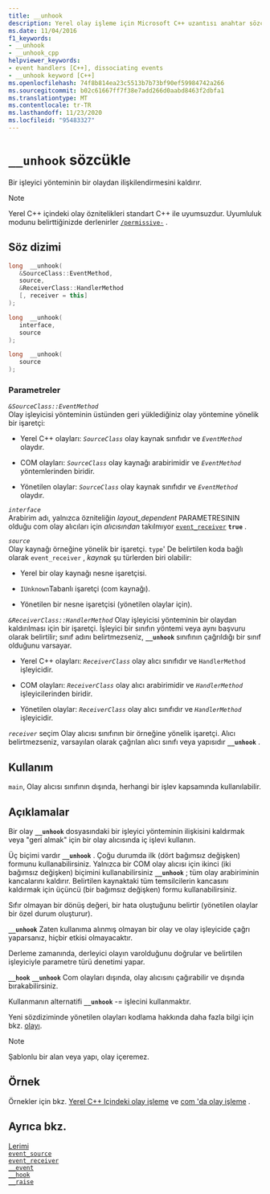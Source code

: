 ```yaml
---
title: __unhook
description: Yerel olay işleme için Microsoft C++ uzantısı anahtar sözcüğünü nasıl kullanacağınızı öğrenin `__unhook` .
ms.date: 11/04/2016
f1_keywords:
- __unhook
- __unhook_cpp
helpviewer_keywords:
- event handlers [C++], dissociating events
- __unhook keyword [C++]
ms.openlocfilehash: 74f8b814ea23c5513b7b73bf90ef59984742a266
ms.sourcegitcommit: b02c61667ff7f38e7add266d0aabd8463f2dbfa1
ms.translationtype: MT
ms.contentlocale: tr-TR
ms.lasthandoff: 11/23/2020
ms.locfileid: "95483327"
---
```

# <a name="__unhook-keyword"></a>`__unhook` sözcükle

Bir işleyici yönteminin bir olaydan ilişkilendirmesini kaldırır.

> [!NOTE]
> Yerel C++ içindeki olay öznitelikleri standart C++ ile uyumsuzdur. Uyumluluk modunu belirttiğinizde derlenirler [`/permissive-`](../build/reference/permissive-standards-conformance.md) .

## <a name="syntax"></a>Söz dizimi

```cpp
long  __unhook(
   &SourceClass::EventMethod,
   source,
   &ReceiverClass::HandlerMethod
   [, receiver = this]
);

long  __unhook(
   interface,
   source
);

long  __unhook(
   source
);
```

### <a name="parameters"></a>Parametreler

*`&SourceClass::EventMethod`*\
Olay işleyicisi yönteminin üstünden geri yüklediğiniz olay yöntemine yönelik bir işaretçi:

- Yerel C++ olayları: *`SourceClass`* olay kaynak sınıfıdır ve *`EventMethod`* olaydır.

- COM olayları: *`SourceClass`* olay kaynağı arabirimidir ve *`EventMethod`* yöntemlerinden biridir.

- Yönetilen olaylar: *`SourceClass`* olay kaynak sınıfıdır ve *`EventMethod`* olaydır.

*`interface`*\
Arabirim adı, yalnızca özniteliğin *layout_dependent* PARAMETRESININ olduğu com olay alıcıları için *alıcısından* takılmıyor [`event_receiver`](../windows/attributes/event-receiver.md) **`true`** .

*`source`*\
Olay kaynağı örneğine yönelik bir işaretçi. `type`' De belirtilen koda bağlı olarak `event_receiver` , *kaynak* şu türlerden biri olabilir:

- Yerel bir olay kaynağı nesne işaretçisi.

- `IUnknown`Tabanlı işaretçi (com kaynağı).

- Yönetilen bir nesne işaretçisi (yönetilen olaylar için).

*`&ReceiverClass::HandlerMethod`* Olay işleyicisi yönteminin bir olaydan kaldırılması için bir işaretçi. İşleyici bir sınıfın yöntemi veya aynı başvuru olarak belirtilir; sınıf adını belirtmezseniz, **`__unhook`** sınıfının çağrıldığı bir sınıf olduğunu varsayar.

- Yerel C++ olayları: *`ReceiverClass`* olay alıcı sınıfıdır ve `HandlerMethod` işleyicidir.

- COM olayları: *`ReceiverClass`* olay alıcı arabirimidir ve *`HandlerMethod`* işleyicilerinden biridir.

- Yönetilen olaylar: *`ReceiverClass`* olay alıcı sınıfıdır ve *`HandlerMethod`* işleyicidir.

*`receiver`* seçim Olay alıcısı sınıfının bir örneğine yönelik işaretçi. Alıcı belirtmezseniz, varsayılan olarak çağrılan alıcı sınıfı veya yapısıdır **`__unhook`** .

## <a name="usage"></a>Kullanım

`main`, Olay alıcısı sınıfının dışında, herhangi bir işlev kapsamında kullanılabilir.

## <a name="remarks"></a>Açıklamalar

Bir olay **`__unhook`** dosyasındaki bir işleyici yönteminin ilişkisini kaldırmak veya "geri almak" için bir olay alıcısında iç işlevi kullanın.

Üç biçimi vardır **`__unhook`** . Çoğu durumda ilk (dört bağımsız değişken) formunu kullanabilirsiniz. Yalnızca bir COM olay alıcısı için ikinci (iki bağımsız değişken) biçimini kullanabilirsiniz **`__unhook`** ; tüm olay arabiriminin kancalarını kaldırır. Belirtilen kaynaktaki tüm temsilcilerin kancasını kaldırmak için üçüncü (bir bağımsız değişken) formu kullanabilirsiniz.

Sıfır olmayan bir dönüş değeri, bir hata oluştuğunu belirtir (yönetilen olaylar bir özel durum oluşturur).

**`__unhook`** Zaten kullanıma alınmış olmayan bir olay ve olay işleyicide çağrı yaparsanız, hiçbir etkisi olmayacaktır.

Derleme zamanında, derleyici olayın varolduğunu doğrular ve belirtilen işleyiciyle parametre türü denetimi yapar.

**`__hook`** **`__unhook`** Com olayları dışında, olay alıcısını çağırabilir ve dışında bırakabilirsiniz.

Kullanmanın alternatifi **`__unhook`** -= işlecini kullanmaktır.

Yeni sözdiziminde yönetilen olayları kodlama hakkında daha fazla bilgi için bkz. [olayı](../extensions/event-cpp-component-extensions.md).

> [!NOTE]
> Şablonlu bir alan veya yapı, olay içeremez.

## <a name="example"></a>Örnek

Örnekler için bkz. [Yerel C++ Içindeki olay işleme](../cpp/event-handling-in-native-cpp.md) ve [com 'da olay işleme](../cpp/event-handling-in-com.md) .

## <a name="see-also"></a>Ayrıca bkz.

[Lerimi](../cpp/keywords-cpp.md)\
[`event_source`](../windows/attributes/event-source.md)\
[`event_receiver`](../windows/attributes/event-receiver.md)\
[`__event`](../cpp/event.md)\
[`__hook`](../cpp/hook.md)\
[`__raise`](../cpp/raise.md)
